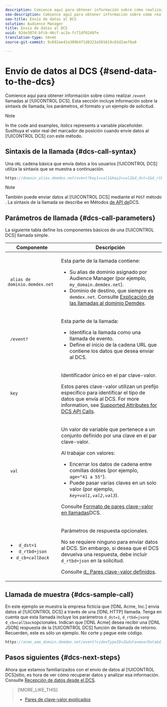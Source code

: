 ```yaml
---
description: Comience aquí para obtener información sobre cómo realizar llamadas /event al DCS. Esta sección incluye información sobre la sintaxis de llamada, los parámetros, el formato y un ejemplo de solicitud.
seo-description: Comience aquí para obtener información sobre cómo realizar llamadas /event al DCS. Esta sección incluye información sobre la sintaxis de llamada, los parámetros, el formato y un ejemplo de solicitud.
seo-title: Envío de datos al DCS
solution: Audience Manager
title: Envío de datos al DCS
uuid: 024e307d-bfcb-46cf-ac3a-fc71df0248fe
translation-type: tm+mt
source-git-commit: 9c692ae41a309b4f1d8323a501619c02d2aef6a0

---
```



# Envío de datos al DCS {#send-data-to-the-dcs}

Comience aquí para obtener información sobre cómo realizar `/event` llamadas al [!UICONTROL DCS]. Esta sección incluye información sobre la sintaxis de llamada, los parámetros, el formato y un ejemplo de solicitud.

>[!NOTE]
>
>In the code and examples, *italics* represents a variable placeholder. Sustituya el valor real del marcador de posición cuando envíe datos al [!UICONTROL DCS] con este método.

## Sintaxis de la llamada {#dcs-call-syntax}

Una `URL` cadena básica que envía datos a los usuarios [!UICONTROL DCS] utiliza la sintaxis que se muestra a continuación.

```js
https://domain_alias.demdex.net/event?key1=val1&key2=val2&d_dst=1&d_rtbd=json&d_cb=callback
```

>[!NOTE]
>
>También puede enviar datos al [!UICONTROL DCS] mediante el `POST` método . La sintaxis de la llamada se describe en Métodos [de API de](../../../api/dcs-intro/dcs-api-reference/dcs-api-methods.md)DCS.

## Parámetros de llamada {#dcs-call-parameters}

La siguiente tabla define los componentes básicos de una [!UICONTROL DCS] llamada simple.

<table id="table_5F6A5B324EB848168543386516FBF384"> 
 <thead> 
  <tr> 
   <th colname="col1" class="entry"> Componente </th> 
   <th colname="col2" class="entry"> Descripción </th> 
  </tr> 
 </thead>
 <tbody> 
  <tr> 
   <td colname="col1"> <p> <code> alias de dominio.demdex.net</code> </p> </td> 
   <td colname="col2"> <p>Esta parte de la llamada contiene: </p> <p> 
     <ul id="ul_3EDA9C7BA6794D06BCB07A75A9BD2372"> 
      <li id="li_74624CA78D6F4536A8164AE1FA1DECB9">Su alias de dominio asignado por <span class="keyword"> Audience Manager</span> (por ejemplo, <code> my_domain.demdex.net</code>). </li> 
      <li id="li_08ABE91CA247403AA480B3FB4BEF83BA">Dominio de destino, que siempre es <code> demdex.net</code>. Consulte <a href="../../../reference/demdex-calls.md">Explicación de las llamadas al dominio Demdex</a>. </li> 
     </ul> </p> </td> 
  </tr> 
  <tr> 
   <td colname="col1"> <p> <code> /event?</code> </p> </td> 
   <td colname="col2"> <p>Esta parte de la llamada: </p> <p> 
     <ul id="ul_6332444A305A4F12A7CBE471CA508516"> 
      <li id="li_1C5C111B2B0E4621B3FC0C20D6516041">Identifica la llamada como una llamada de evento. </li> 
      <li id="li_DBCE9B1C70604A629ECD7AC0A9052198">Define el inicio de la cadena URL que contiene los datos que desea enviar al <span class="wintitle"> DCS</span>. </li> 
     </ul> </p> </td> 
  </tr> 
  <tr> 
   <td colname="col1"> <p> <code> key</code> </p> </td> 
   <td colname="col2"> <p>Identificador único en el par clave-valor. </p> <p>Estos pares clave-valor utilizan un prefijo específico para identificar el tipo de datos que envía al <span class="wintitle"> DCS</span>. For more information, see <a href="../../../api/dcs-intro/dcs-api-reference/dcs-keys.md"> Supported Attributes for DCS API Calls</a>. </p> </td> 
  </tr> 
  <tr> 
   <td colname="col1"> <p> <code> val</code> </p> </td> 
   <td colname="col2"> <p>Un valor de variable que pertenece a un conjunto definido por una clave en el par clave-valor. </p> <p>Al trabajar con valores: </p> <p> 
     <ul id="ul_624DC78759F74AD8920220058E54E083"> 
      <li id="li_091E5B4820EC4A93B775433E428E74AB">Encerrar los datos de cadena entre comillas dobles (por ejemplo, <code> age="41 a 55"</code>). </li> 
      <li id="li_C558E3BA6EE34413BBBB962D4CD0D10E">Puede pasar varias claves en un solo valor (por ejemplo, <i><code>key</i>=<i>val1,val2,val3</i></code></i>). </i></li> 
     </ul> </p> <p>Consulte <a href="../../../api/dcs-intro/dcs-api-reference/dcs-key-format.md"> Formato de pares clave-valor en llamadas</a>DCS. </p> </td>
  </tr> 
  <tr> 
   <td colname="col1"> <p> 
     <ul id="ul_36E2C1A0538D4D2C94DFC1335720A524"> 
      <li id="li_8902EED431CE4F0189A94868FA52DB1F"> <code> d_dst=1</code> </li> 
      <li id="li_4B6B29499D444E31808DE0A9AA0442D0"> <code> d_rtbd=json</code> </li> 
      <li id="li_3430CD0438604B83BE6437E6EC480816"> <code>d_cb=<i>callback</i></code> </li>
     </ul> </p> </td> 
   <td colname="col2"> <p>Parámetros de respuesta opcionales. </p> <p> No se requiere ninguno para enviar datos al <span class="wintitle"> DCS</span>. Sin embargo, si desea que el <span class="wintitle"> DCS</span> devuelva una respuesta, debe incluir <code> d_rtbd=json</code> en la solicitud. </p> <p>Consulte <a href="../../../api/dcs-intro/dcs-api-reference/dcs-keys.md#d-attributes"> d_ Pares clave-valor definidos</a>. </p> </td> 
  </tr>
 </tbody>
</table>

## Llamada de muestra {#dcs-sample-call}

En este ejemplo se muestra la empresa ficticia que [!DNL Acme, Inc.] envía datos al [!UICONTROL DCS] a través de una [!DNL HTTP] llamada. Tenga en cuenta que esta llamada incluye los parámetros `d_dst=1`, `d_rtbd=json`y `d_cb=callback`opcionales. Indican que [!DNL Acme] desea recibir una [!DNL JSON] respuesta de la [!UICONTROL DCS] función de llamada de retorno. Recuerden, este es sólo un ejemplo. No corte y pegue este código.

```js
https://acme_aam_domain.demdex.net/event?videoTypeID=2&data=moarData&d_dst=1&d_rtbd=json&d_cb=acme_callback
```

## Pasos siguientes {#dcs-next-steps}

Ahora que estamos familiarizados con el envío de datos al [!UICONTROL DCS]sitio, es hora de ver cómo recuperar datos y analizar esa información. Consulte [Recepción de datos desde el DCS](../../../api/dcs-intro/dcs-event-calls/dcs-url-receive.md).

>[!MORE_LIKE_THIS]
>
>* [Pares de clave-valor explicados](../../../reference/key-value-pairs-explained.md)


